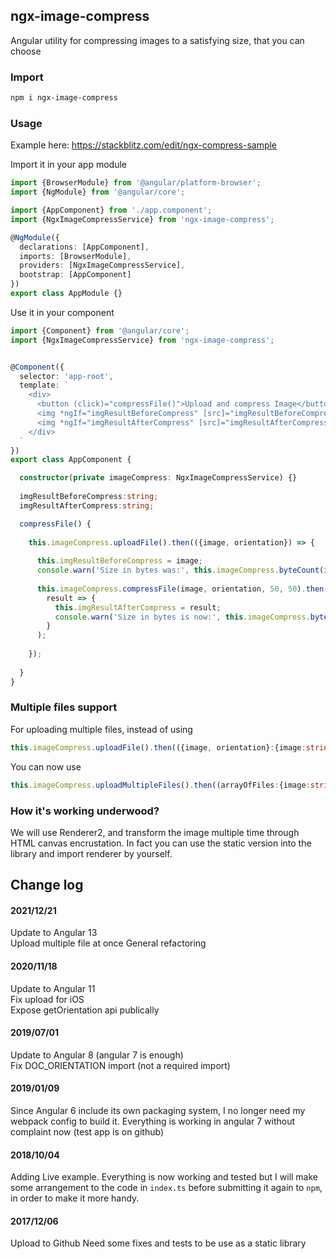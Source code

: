 ## ngx-image-compress

Angular utility for compressing images to a satisfying size, that you can choose

### Import
```sh
npm i ngx-image-compress
```

### Usage

Example here: https://stackblitz.com/edit/ngx-compress-sample 

Import it in your app module

```typescript
import {BrowserModule} from '@angular/platform-browser';
import {NgModule} from '@angular/core';

import {AppComponent} from './app.component';
import {NgxImageCompressService} from 'ngx-image-compress';

@NgModule({
  declarations: [AppComponent],
  imports: [BrowserModule],
  providers: [NgxImageCompressService],
  bootstrap: [AppComponent]
})
export class AppModule {}
```


Use it in your component


```typescript
import {Component} from '@angular/core';
import {NgxImageCompressService} from 'ngx-image-compress';


@Component({
  selector: 'app-root',
  template: `
    <div>
      <button (click)="compressFile()">Upload and compress Image</button>
      <img *ngIf="imgResultBeforeCompress" [src]="imgResultBeforeCompress" alt="">
      <img *ngIf="imgResultAfterCompress" [src]="imgResultAfterCompress" alt="">
    </div>
  `
})
export class AppComponent {

  constructor(private imageCompress: NgxImageCompressService) {}
  
  imgResultBeforeCompress:string;
  imgResultAfterCompress:string;

  compressFile() {
  
    this.imageCompress.uploadFile().then(({image, orientation}) => {
    
      this.imgResultBeforeCompress = image;
      console.warn('Size in bytes was:', this.imageCompress.byteCount(image));
      
      this.imageCompress.compressFile(image, orientation, 50, 50).then(
        result => {
          this.imgResultAfterCompress = result;
          console.warn('Size in bytes is now:', this.imageCompress.byteCount(result));
        }
      );
      
    });
    
  }
}
```

### Multiple files support

For uploading multiple files, instead of using
```ts
this.imageCompress.uploadFile().then(({image, orientation}:{image:string, orientation:number}) => {
```
You can now use
```ts
this.imageCompress.uploadMultipleFiles().then((arrayOfFiles:{image:string, orientation:number}[]) => {
```

### How it's working underwood?

We will use Renderer2, and transform the image multiple time through HTML canvas encrustation.
In fact you can use the static version into the library and import renderer by yourself.


## Change log

#### 2021/12/21

Update to Angular 13  
Upload multiple file at once
General refactoring

#### 2020/11/18

Update to Angular 11  
Fix upload for iOS  
Expose getOrientation api publically   

#### 2019/07/01

Update to Angular 8 (angular 7 is enough)  
Fix DOC_ORIENTATION import (not a required import)

#### 2019/01/09

Since Angular 6 include its own packaging system, I no longer need my webpack config to build it.
Everything is working in angular 7 without complaint now (test app is on github)

#### 2018/10/04

Adding Live example.
Everything is now working and tested but I will make some arrangement to the code in `index.ts` before submitting it again to `npm`, in order to make it more handy.

#### 2017/12/06

Upload to Github
Need some fixes and tests to be use as a static library


